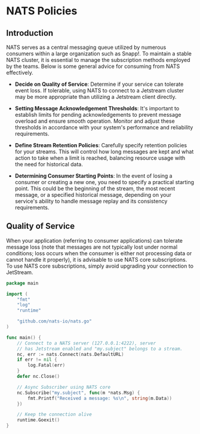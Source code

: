 # NATS Policies

## Introduction

NATS serves as a central messaging queue utilized by numerous consumers within a large organization such as Snapp!. To maintain a stable NATS cluster, it is essential to manage the subscription methods employed by the teams. Below is some general advice for consuming from NATS effectively.

- **Decide on Quality of Service**: 
  Determine if your service can tolerate event loss. If tolerable, using NATS to connect to a Jetstream cluster may be more appropriate than utilizing a Jetstream client directly.

- **Setting Message Acknowledgement Thresholds**: 
  It's important to establish limits for pending acknowledgements to prevent message overload and ensure smooth operation. Monitor and adjust these thresholds in accordance with your system's performance and reliability requirements.

- **Define Stream Retention Policies**:
  Carefully specify retention policies for your streams. This will control how long messages are kept and what action to take when a limit is reached, balancing resource usage with the need for historical data.

- **Determining Consumer Starting Points**:
  In the event of losing a consumer or creating a new one, you need to specify a practical starting point. This could be the beginning of the stream, the most recent message, or a specified historical message, depending on your service's ability to handle message replay and its consistency requirements.

## Quality of Service

When your application (referring to consumer applications) can tolerate message loss (note that messages are not typically lost under normal conditions;
loss occurs when the consumer is either not processing data or cannot handle it properly), it is advisable to use NATS core subscriptions.
To use NATS core subscriptions, simply avoid upgrading your connection to JetStream.

```go
package main

import (
	"fmt"
	"log"
	"runtime"

	"github.com/nats-io/nats.go"
)

func main() {
	// Connect to a NATS server (127.0.0.1:4222), server
	// has Jetstream enabled and "my.subject" belongs to a stream.
	nc, err := nats.Connect(nats.DefaultURL)
	if err != nil {
		log.Fatal(err)
	}
	defer nc.Close()

	// Async Subscriber using NATS core
	nc.Subscribe("my.subject", func(m *nats.Msg) {
		fmt.Printf("Received a message: %s\n", string(m.Data))
	})

	// Keep the connection alive
	runtime.Goexit()
}
```

